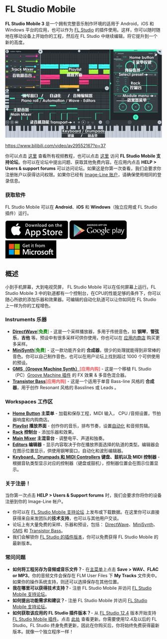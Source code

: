# FL Studio Mobile

**FL Studio Mobile 3** 是一个拥有完整音乐制作环境的适用于 Android，iOS 和 Windows 平台的应用，也可以作为 [FL Studio][1] 的插件使用。这样，你可以随时随地在移动设备上开始你的工程，然后在 FL Studio 中继续编辑，将它提升到一个新的高度。

![主界面](../assets/images/main_ui_zh.png)

https://www.bilibili.com/video/av29552167?p=37

你可以点击 [这里][2] 查看所有视频教程，也可以点击 [这里][3] 访问 **FL Studio Mobile 支持论坛**。你可以在论坛中提出问题、获取其他免费内容。在应用内点击 **HELP > Users & support forums** 可以访问论坛。如果这是你第一次查看，我们会要求你注册账户以获得访问权限。如果你已经有 [Image-Line 账户][4]，请确保使用相同的登录信息。

<a id="install"></a>

### 获取软件

FL Studio Mobile 可以在 **Android**、**iOS** 和 **Windows**（独立应用或 FL Studio 插件）运行。

[![Apple Store](../assets/stores/apple_store.png)][5] [![Google Play](../assets/stores/google_play.png)][6] [![Microsoft Store](../assets/stores/microsoft_store.png)][7]

<a id="overview"></a>

## 概述

小到手机屏幕，大到电视荧屏， FL Studio Mobile 可以在任何屏幕上运行。FL Studio Mobile 3 中的轨道都有一个控制台，在CPU的性能足够的条件下，你可以随心所欲的添加乐器和效果器。可编辑的自动化轨道可以让你如同在 FL Studio 上一样为你的工程增色。

<a id="instruments"></a>

### Instruments 乐器

*   [**DirectWave**][8]<font color="green">[**免费**]</font> - 这是一个采样播放器，多用于传统音色，如 **钢琴**，**管弦乐**，**吉他** 等。预设中有很多采样可供你使用，你也可以在 [应用内商店][9] 购买更多采样。
*   [**MiniSynth**][10]<font color="green">[**免费**]</font> - 这一款功能齐全的 **合成器**，很少的处理就能得到非常棒的音色。你可以自己制作音色，也可以在用户论坛上找到超过 1000 个可供使用的预设。
*   [**GMS（Groove Machine Synth）**][11]<font color="red">[应用内购]</font> - 这是一个移植 FL Studio（PC）[Groove Machine 插件][12] 的 FX 效果 & 多音色混合器。
*   [**Transistor Bass**][13]<font color="red">[应用内购]</font> - 这是一个适用于单音 Bass-line 风格的 **合成器**，用于创作 Resonant 风格的 Basslines 或 Leads 。

<a id="spaces"></a>

### Workspaces 工作区

*   **[Home Button][14] 主菜单** - 加载和保存工程，MIDI 输入， CPU /音频设置，节拍器响度和内购商店。
*   **[Playlist][15] 播放界面** - 创作你的音乐，排布节奏，设置[自动化][16] 和音频剪辑。
*   **[Rack][17] 控制台** - 添加乐器和效果。
*   **[Main Mixer][18] 主混音台** - 调整电平、声道和独奏。
*   **[Editors][19] 编辑器** - 显示内容取决于你在播放界面选择的轨道的类型。编辑器会在图示位置显示，供使用钢琴窗口，自动化和波形编辑器。
*   **[Keyboard、Drumpads 和 MIDI Controllers][20] 键盘、鼓机以及 MIDI 控制器** - 根据音轨类型显示对应的控制器（键盘或鼓机），控制器位置会在图示位置显示。

<a id="registration"></a>

### 关于注册！

当你第一次点击 **HELP > Users & Support forums** 时，我们会要求你将你的设备注册到你的 Image-Line 帐户。

*   你可以在 [FL Studio Mobile 支持论坛][3] 上发布或下载数据。在这里你可以直接获得来自来发团队的**技术支持**，也可以与其他用户交谈。
*   论坛上有大量免费的采样、乐器和预设，包括： [DirectWave][21]、[MiniSynth][22]、[GMS][23] 和 [Transistor Bass][24]。
*   我们会解锁你 [FL Studio 的插件版本][25]，你可以免费获得 FL Studio Mobile 的最新版本。

<a id="faq"></a>

### 常问问题

*   **如何将工程另存为音频或音乐文件？**- 在[主菜单][14]上点击 **Save > WAV、FLAC or MP3**。你的音频文件会保存在 FLM User Files 下 **My Tracks** 文件夹中。如果你的操作系统支持，则还可以选择保存在其他位置。
*   **我在哪里可以获得技术支持？**- 注册 FL Studio Mobile 并访问 [FL Studio Mobile 支持论坛][3]。
*   **如何提出功能需求和建议？**- 注册 FL Studio Mobile 并访问 [FL Studio Mobile 支持论坛][3]。
*   **如何获取该应用的 FL Studio 插件版本？**- 从 [FL Studio 12.4][26] 版本开始支持 [FL Studio Mobile 插件][27]。点击 [此处][28] 查看更新。你需要使用12.4及以后的 FL Studio。FL Studio 终身免费更新，因此在你购买后，你将始终免费获得最新版本。就像一个独立程序一样！

[1]: https://www.image-line.com/flstudio/
[2]: https://www.bilibili.com/video/av29552167
[3]: https://support.image-line.com/redirect/flmobile_forum
[4]: https://support.image-line.com/member/profile.php
[5]: https://apps.apple.com/cn/app/fl-studio-mobile-hd/id432850619
[6]: https://play.google.com/store/apps/details?id=com.imageline.FLM
[7]: https://www.microsoft.com/store/apps/9nblggh1zjcr
[8]: Module_DirectWave.md
[9]: HomePanel.md#shop
[10]: Module_Minisynth.md
[11]: Module_GMS.md
[12]: https://www.image-line.com/support/FLHelp/html/plugins/GMS.htm
[13]: Module_TransistorBass.md
[14]: HomePanel.md
[15]: Playlist.md
[16]: Editors.md#automationclip
[17]: Rack.md
[18]: Mixer.md
[19]: Editors.md
[20]: Controllers.md
[21]: https://forum.image-line.com/viewtopic.php?f=1964&t=78796
[22]: https://forum.image-line.com/viewtopic.php?f=1964&t=119657
[23]: https://forum.image-line.com/viewtopic.php?f=1964&t=164423
[24]: https://forum.image-line.com/viewtopic.php?f=1964&t=164424
[25]: https://support.image-line.com/redirect/flstudiomobile_plugin
[26]: https://www.image-line.com/downloads/flstudiodownload.html
[27]: FLStudioPlugin.md
[28]: https://support.image-line.com/redirect/flmobile_flplugin